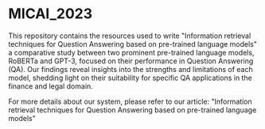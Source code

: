 # MICAI_2023



This repository contains the resources used to write "Information retrieval techniques for Question Answering based on pre-trained language models" a comparative study between two prominent pre-trained language models, RoBERTa and GPT-3, focused on their performance in Question Answering (QA).
Our findings reveal insights into the strengths and limitations of each model, shedding light on their suitability for specific QA applications in the finance and legal domain.

For more details about our system, please refer to our article: "Information retrieval techniques for Question Answering based on pre-trained language models"
